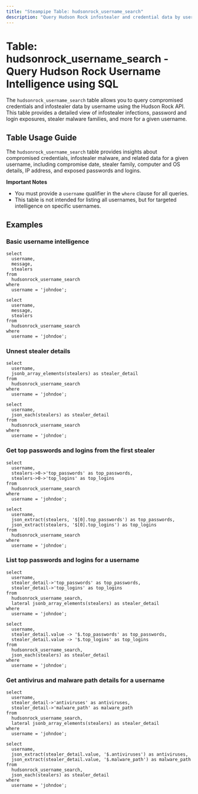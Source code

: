 ```yaml
---
title: "Steampipe Table: hudsonrock_username_search"
description: "Query Hudson Rock infostealer and credential data by username with SQL."
---
```


# Table: hudsonrock_username_search - Query Hudson Rock Username Intelligence using SQL

The `hudsonrock_username_search` table allows you to query compromised credentials and infostealer data by username using the Hudson Rock API. This table provides a detailed view of infostealer infections, password and login exposures, stealer malware families, and more for a given username.

## Table Usage Guide

The `hudsonrock_username_search` table provides insights about compromised credentials, infostealer malware, and related data for a given username, including compromise date, stealer family, computer and OS details, IP address, and exposed passwords and logins.

**Important Notes**
- You must provide a `username` qualifier in the `where` clause for all queries.
- This table is not intended for listing all usernames, but for targeted intelligence on specific usernames.

## Examples

### Basic username intelligence

```sql+postgres
select
  username,
  message,
  stealers
from
  hudsonrock_username_search
where
  username = 'johndoe';
```

```sql+sqlite
select
  username,
  message,
  stealers
from
  hudsonrock_username_search
where
  username = 'johndoe';
```

### Unnest stealer details

```sql+postgres
select
  username,
  jsonb_array_elements(stealers) as stealer_detail
from
  hudsonrock_username_search
where
  username = 'johndoe';
```

```sql+sqlite
select
  username,
  json_each(stealers) as stealer_detail
from
  hudsonrock_username_search
where
  username = 'johndoe';
```

### Get top passwords and logins from the first stealer

```sql+postgres
select
  username,
  stealers->0->'top_passwords' as top_passwords,
  stealers->0->'top_logins' as top_logins
from
  hudsonrock_username_search
where
  username = 'johndoe';
```

```sql+sqlite
select
  username,
  json_extract(stealers, '$[0].top_passwords') as top_passwords,
  json_extract(stealers, '$[0].top_logins') as top_logins
from
  hudsonrock_username_search
where
  username = 'johndoe';
```

### List top passwords and logins for a username

```sql+postgres
select
  username,
  stealer_detail->'top_passwords' as top_passwords,
  stealer_detail->'top_logins' as top_logins
from
  hudsonrock_username_search,
  lateral jsonb_array_elements(stealers) as stealer_detail
where
  username = 'johndoe';
```

```sql+sqlite
select
  username,
  stealer_detail.value -> '$.top_passwords' as top_passwords,
  stealer_detail.value -> '$.top_logins' as top_logins
from
  hudsonrock_username_search,
  json_each(stealers) as stealer_detail
where
  username = 'johndoe';
```

### Get antivirus and malware path details for a username

```sql+postgres
select
  username,
  stealer_detail->'antiviruses' as antiviruses,
  stealer_detail->'malware_path' as malware_path
from
  hudsonrock_username_search,
  lateral jsonb_array_elements(stealers) as stealer_detail
where
  username = 'johndoe';
```

```sql+sqlite
select
  username,
  json_extract(stealer_detail.value, '$.antiviruses') as antiviruses,
  json_extract(stealer_detail.value, '$.malware_path') as malware_path
from
  hudsonrock_username_search,
  json_each(stealers) as stealer_detail
where
  username = 'johndoe';
```
